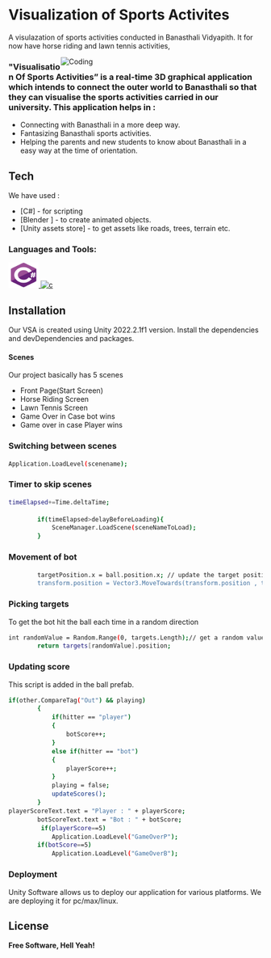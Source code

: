 
# Visualization of Sports Activites
 A visulazation of sports activities conducted in Banasthali Vidyapith. It for now have horse riding and lawn tennis activities,

<img align="right" alt="Coding" width="400" src="https://media.tenor.com/images/b24460d29cfb2126afbba78c2b02a0d3/tenor.gif">




### "Visualisation Of Sports Activities” is a real-time 3D graphical application which intends to connect the outer world to Banasthali so that they can visualise the sports activities carried in our university. This application helps in :
- Connecting with Banasthali in a more deep way.
- Fantasizing Banasthali sports activities.
- Helping the parents and new students to know about Banasthali in a easy way at the time of     orientation.


## Tech

We have used :

- [C#] - for scripting
- [Blender ] - to create animated objects.
- [Unity assets store] - to get assets like roads, trees, terrain etc.

<h3 align="left">Languages and Tools:</h3>
<p align="left"> <a href="https://www.cprogramming.com/" target="_blank" rel="noreferrer"> <img src="https://raw.githubusercontent.com/devicons/devicon/master/icons/csharp/csharp-original.svg" alt="c" width="60" height="50"/> </a>
<a href="https://www.cprogramming.com/" target="_blank" rel="noreferrer"> <img src="https://www.vectorlogo.zone/logos/unity3d/unity3d-icon.svg" alt="c" width="60" height="50"/> </a>



## Installation

Our VSA is created using Unity 2022.2.1f1 version.
Install the dependencies and devDependencies and packages.

#### Scenes
Our project basically has 5 scenes
- Front Page(Start Screen)
- Horse Riding Screen
- Lawn Tennis Screen
- Game Over in Case bot wins
- Game over in case Player wins

### Switching between scenes
```sh
Application.LoadLevel(scenename);
```

### Timer to skip scenes
```sh
timeElapsed+=Time.deltaTime;

        if(timeElapsed>delayBeforeLoading){
            SceneManager.LoadScene(sceneNameToLoad);
        }
```
### Movement of bot
```sh
        targetPosition.x = ball.position.x; // update the target position to the ball's x position so the bot only moves on the x axis
        transform.position = Vector3.MoveTowards(transform.position , targetPosition , speed * Time.deltaTime);
```
### Picking targets
To get the bot hit the ball each time in a random direction
```sh
int randomValue = Random.Range(0, targets.Length);// get a random value from 0 to length of our targets array-1
        return targets[randomValue].position;
```

### Updating score
This script is added in the ball prefab.
```sh
if(other.CompareTag("Out") && playing)
        {
            if(hitter == "player")
            {
                botScore++;
            }
            else if(hitter == "bot")
            {
                playerScore++;
            }
            playing = false;
            updateScores();
        }
playerScoreText.text = "Player : " + playerScore;
        botScoreText.text = "Bot : " + botScore;
         if(playerScore==5) 
            Application.LoadLevel("GameOverP");
        if(botScore==5)
            Application.LoadLevel("GameOverB");
```


### Deployment
 Unity Software allows us to deploy  our application for various platforms. We are deploying it for pc/max/linux.
## License

**Free Software, Hell Yeah!**
